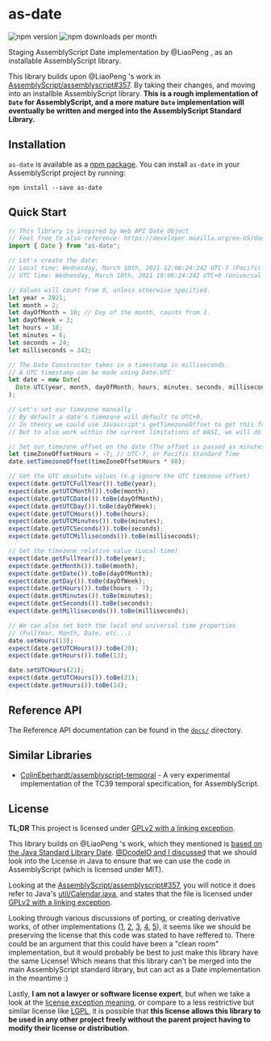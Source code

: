 # as-date

![npm version](https://img.shields.io/npm/v/as-date) ![npm downloads per month](https://img.shields.io/npm/dm/as-date)

Staging AssemblyScript Date implementation by @LiaoPeng , as an installable AssemblyScript library.

This library builds upon @LiaoPeng 's work in [AssemblyScript/assemblyscript#357](https://github.com/AssemblyScript/assemblyscript/pull/357). By taking their changes, and moving into an installble AssemblyScript library. **This is a rough implementation of `Date` for AssemblyScript, and a more mature `Date` implementation will eventually be written and merged into the AssemblyScript Standard Library.**

## Installation

`as-date` is available as a [npm package](https://www.npmjs.com/package/as-date). You can install `as-date` in your AssemblyScript project by running:

`npm install --save as-date`

## Quick Start

```typescript
// This library is inspired by Web API Date Object
// Feel free to also reference: https://developer.mozilla.org/en-US/docs/Web/JavaScript/Reference/Global_Objects/Date
import { Date } from "as-date";

// Let's create the date:
// Local time: Wednesday, March 10th, 2021 12:06:24:242 UTC-7 (Pacific Standard Time)
// UTC Time: Wednesday, March 10th, 2021 19:06:24:242 UTC+0 (Universal Time)

// Values will count from 0, unless otherwise specified.
let year = 2021;
let month = 2;
let dayOfMonth = 10; // Day of the month, counts from 1.
let dayOfWeek = 3;
let hours = 18;
let minutes = 6;
let seconds = 24;
let milliseconds = 242;

// The Date Constructor takes in a timestamp in milliseconds.
// A UTC timestamp can be made using Date.UTC
let date = new Date(
  Date.UTC(year, month, dayOfMonth, hours, minutes, seconds, milliseconds),
);

// Let's set our timezone manually
// By default a date's timezone will default to UTC+0.
// In theory we could use Javascript's getTimezoneOffset to get this for us
// But to also work within the current limitations of WASI, we will do this manually.

// Set our timezone offset on the date (The offset is passed as minutes)
let timeZoneOffsetHours = -7; // UTC-7, or Pacific Standard Time
date.setTimezoneOffset(timeZoneOffsetHours * 60);

// Get the UTC absolute values (e.g ignore the UTC timezone offset)
expect(date.getUTCFullYear()).toBe(year);
expect(date.getUTCMonth()).toBe(month);
expect(date.getUTCDate()).toBe(dayOfMonth);
expect(date.getUTCDay()).toBe(dayOfWeek);
expect(date.getUTCHours()).toBe(hours);
expect(date.getUTCMinutes()).toBe(minutes);
expect(date.getUTCSeconds()).toBe(seconds);
expect(date.getUTCMilliseconds()).toBe(milliseconds);

// Get the timezone relative value (Local time)
expect(date.getFullYear()).toBe(year);
expect(date.getMonth()).toBe(month);
expect(date.getDate()).toBe(dayOfMonth);
expect(date.getDay()).toBe(dayOfWeek);
expect(date.getHours()).toBe(hours - 7);
expect(date.getMinutes()).toBe(minutes);
expect(date.getSeconds()).toBe(seconds);
expect(date.getMilliseconds()).toBe(milliseconds);

// We can also set both the local and universal time properties 
// (FullYear, Month, Date, etc...)
date.setHours(13);
expect(date.getUTCHours()).toBe(20);
expect(date.getHours()).toBe(13);

date.setUTCHours(21);
expect(date.getUTCHours()).toBe(21);
expect(date.getHours()).toBe(14);
```

## Reference API

The Reference API documentation can be found in the [`docs/`](./docs) directory.

## Similar Libraries

* [ColinEberhardt/assemblyscript-temporal](https://github.com/ColinEberhardt/assemblyscript-temporal) - A very experimental implementation of the TC39 temporal specification, for AssemblyScript.

## License

**TL;DR** This project is licensed under [GPLv2 with a linking exception](./LICENSE).

This library builds on  @LiaoPeng 's work, which they mentioned is [based on the Java Standard Library Date](https://github.com/AssemblyScript/assemblyscript/pull/357#issuecomment-652409902). [@DcodeIO and I discussed](https://github.com/AssemblyScript/working-group/issues/56) that we should look into the License in Java to ensure that we can use the code in AssemblyScript (which is licensed under MIT).

Looking at the [AssemblyScript/assemblyscript#357](https://github.com/AssemblyScript/assemblyscript/pull/357), you will notice it does refer to Java's [util/Calendar.java](https://github.com/openjdk/jdk/blob/master/src/java.base/share/classes/java/util/Calendar.java), and states that the file is licensed under [GPLv2 with a linking exception](https://github.com/openjdk/jdk/blob/master/LICENSE).

Looking through various discussions of porting, or creating derivative works, of other implementations ([1](https://stackoverflow.com/questions/10952689/code-ported-from-one-to-another-language-licensing), [2](https://softwareengineering.stackexchange.com/questions/266210/porting-an-algorithm-implementation-licensed-under-gnu-gpl-v3), [3](https://softwareengineering.stackexchange.com/questions/151515/rewrote-gnu-gpl-v2-code-in-another-language-can-i-change-a-license), [4](https://softwareengineering.stackexchange.com/questions/205180/what-licensing-implications-if-any-are-there-when-porting-code-from-one-langua), [5](https://softwareengineering.stackexchange.com/questions/86754/is-it-possible-to-rewrite-every-line-of-an-open-source-project-in-a-slightly-dif)), it seems like we should be preserving the license that this code was stated to have reffered to. There could be an argument that this could have been a "clean room" implementation, but it would probably be best to just make this library have the same License! Which means that this library can't be merged into the main AssemblyScript standard library, but can act as a Date implementation in the meantime :)

Lastly, **I am not a lawyer or software license expert**, but when we take a look at the [license exception meaning](https://en.wikipedia.org/wiki/GPL_linking_exception), or compare to a less restrictive but similar license like [LGPL](https://opensource.stackexchange.com/questions/1410/what-is-the-difference-between-gpl-classpath-exception-vs-lgpl), it is possible that **this license allows this library to be used in any other project freely without the parent project having to modify their license or distribution**. 

